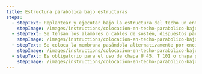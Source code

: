 ```yaml
---
title: Estructura parabólica bajo estructuras
steps:
  - stepText: Replantear y ejecutar bajo la estructura del techo un entramado de sostén.
    stepImage: /images/instructions/colocacion-en-techo-parabolico-bajo-estructuras/isolant-aislantes-linea-galpones-y-tinglados-paso-a-paso-colocacion-en-techo-parabolico-bajo-estructuras-1.jpg
  - stepText: Se tensan los alambres o cables de sostén, dispuestos paralelamente y separados de 60 a 80cm entre sí. Los mismos se fijan en los muros opuestos del galpón (en un solo sentido) por medio de tensores. Los alambres se colocan acompañando la forma del techo.
    stepImage: /images/instructions/colocacion-en-techo-parabolico-bajo-estructuras/isolant-aislantes-linea-galpones-y-tinglados-paso-a-paso-colocacion-en-techo-parabolico-bajo-estructuras-2.jpg
  - stepText: Se coloca la membrana pasándola alternativamente por encima y por debajo de los alambres. Se instalan del mismo modo los rollos subsiguientes ejecutando la unión preferentemente por termosoldado. Tense la membrana y fíjela a los muros laterales del galpón.
    stepImage: /images/instructions/colocacion-en-techo-parabolico-bajo-estructuras/isolant-aislantes-linea-galpones-y-tinglados-paso-a-paso-colocacion-en-techo-parabolico-bajo-estructuras-3.jpg
  - stepText: Es obligatorio para el uso de chapa U 45, T 101 o chapa plana similar, en las Zonas Bioclimáticas I, II y III (Argentina) y países Sub -Tropicales y Tropicales, el uso de perfil rectangular de 25x50 mm o un listón de madera de 2” x 1” para garantizar la vida útil del material.
    stepImage: /images/instructions/colocacion-en-techo-parabolico-bajo-estructuras/isolant-aislantes-linea-galpones-y-tinglados-paso-a-paso-colocacion-en-techo-parabolico-bajo-estructuras-4.jpg
---
```

